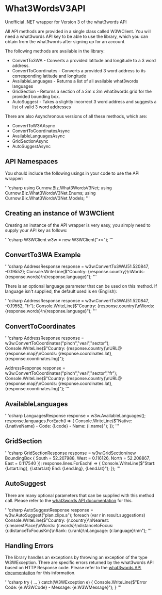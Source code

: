 # What3WordsV3API

Unofficial .NET wrapper for Version 3 of the what3words API

All API methods are provided in a single class called W3WClient. You will need a what3words API key to be able to use the library, which you can obtain from the what3words after signing up for an account.

The following methods are available in the library:

- ConvertTo3WA - Converts a provided latitude and longitude to a 3 word address.
- ConvertToCoordinates - Converts a provided 3 word address to its corresponding latitude and longitude
- AvailableLanguages - Returns a list of all available what3words languages
- GridSection - Returns a section of a 3m x 3m what3words grid for the provided bounding box.
- AutoSuggest - Takes a slightly incorrect 3 word address and suggests a list of valid 3 word addresses

There are also Asynchronous versions of all these methods, which are:

- ConvertToW3AAsync
- ConvertToCoordinatesAsync
- AvailableLanguagesAsync
- GridSectionAsync
- AutoSuggestAsync

## API Namespaces

You should include the following usings in your code to use the API wrapper:

'''csharp
using Curnow.Biz.What3WordsV3Net;
using Curnow.Biz.What3WordsV3Net.Enums;
using Curnow.Bix.What3WordsV3Net.Models;
'''

## Creating an instance of W3WClient

Creating an instance of the API wrapper is very easy, you simply need to supply your API key as follows:

'''csharp
W3WClient w3w = new W3WClient("<<your api key>>");
'''

## ConvertTo3WA Example

'''csharp
AddressResponse response = w3w.ConvertTo3WA(51.520847, -0.19552);
Console.WriteLine($"Country: {response.country}\nWords: {response.words}\n{response.language}");
'''

There is an optional language parameter that can be used on this method. If language isn't supplied, the default used is en (English):

'''csharp
AddressResponse response = w3w.ConvertTo3WA(51.520847, -0.19552, "fr");
Console.WriteLine($"Country: {response.country}\nWords: {response.words}\n{response.language}");
'''

## ConvertToCoordinates

'''csharp
AddressResponse response = w3w.ConvertToCoordinates("pinch","veal","sector");
Console.WriteLine($"Country: {response.country}\nURL@ {response.map}\nCoords: {response.coordinates.lat},{response.coordinates.lng}");

AddressResponse response = w3w.ConvertToCoordinates("pinch","veal","sector","fr");
Console.WriteLine($"Country: {response.country}\nURL@ {response.map}\nCoords: {response.coordinates.lat},{response.coordinates.lng}");
'''

## AvailableLanguages

'''csharp
LanguagesResponse response = w3w.AvailableLanguages();
response.languages.ForEach(l => { Console.WriteLine($"Native: {l.nativeName} - Code: {l.code} - Name: {l.name}"); });
'''

## GridSection

'''csharp
GridSectionResponse response = w3w.GridSection(new BoundingBox
{
    South = 52.207988,
    West = 0.116126,
    North = 52.208867,
    East = 0.117540
});
response.lines.ForEach(l => { Console.WriteLine($"Start: {l.start.lng}, {l.start.lat} End: {l.end.lng}, {l.end.lat}"); });
'''

## AutoSuggest

There are many optional parameters that can be supplied with this method call. Please refer to the [what3words API documentation](https://docs.what3words.com/api/v3/#overview) for this.

'''csharp
AutoSuggestResponse response = w3w.AutoSuggest("plan.clips.a");
foreach (var r in result.suggestions)
    Console.WriteLine($"Country: {r.country}\nNearest: {r.nearestPlace}\nWords: {r.words}\ndistancetoFocus: {r.distanceToFocusKm}\nRank: {r.rank}\nLanguage: {r.language}\n\n");
'''

## Handling Errors

The library handles an exceptions by throwing an exception of the type W3WException. There are specific errors returned by the what3words API based on HTTP Response code. Please refer to the [what3words API documentation](https://docs.what3words.com/api/v3/#overview) for this information.

'''csharp
try
{
  ...
}
catch(W3WException e)
{
    Console.WriteLine($"Error Code: {e.W3WCode} - Message: {e.W3WMessage}");
}
'''

